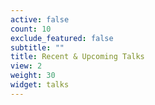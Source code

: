 ```yaml
---
active: false
count: 10
exclude_featured: false
subtitle: ""
title: Recent & Upcoming Talks
view: 2
weight: 30
widget: talks
---
```



